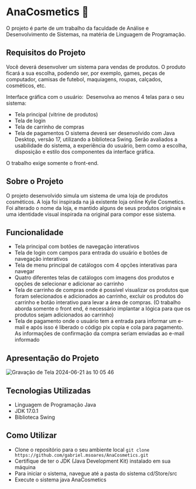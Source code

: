 # AnaCosmetics 💄
O projeto é parte de um trabalho da faculdade de Análise e Desenvolvimento de Sistemas, na matéria de Linguagem de Programação.

## Requisitos do Projeto
Você deverá desenvolver um sistema para vendas de produtos. O produto ficará a sua escolha, podendo ser, por exemplo, games, peças de computador, camisas de futebol, maquiagens, roupas, calçados, cosméticos, etc.

Interface gráfica com o usuário:  Desenvolva ao menos 4 telas para o seu sistema:
- Tela principal (vitrine de produtos)
- Tela de login 
- Tela de carrinho de compras
- Tela de pagamentos
O sistema deverá ser desenvolvido com Java Desktop, versão 17, utilizando a biblioteca Swing. Serão avaliados a usabilidade do sistema, a experiência do usuário, bem como a escolha, disposição e estilo dos componentes da interface gráfica. 

O trabalho exige somente o front-end. 

## Sobre o Projeto
O projeto desenvolvido simula um sistema de uma loja de produtos cosméticos. A loja foi inspirada na já existente loja online Kylie Cosmetics. Foi alterado o nome da loja, e mantido alguns de seus produtos originais e uma identidade visual inspirada na original para compor esse sistema. 

## Funcionalidade
- Tela principal com botões de navegação interativos 
- Tela de login com campos para entrada do usuário e botões de navegação interativos
- Tela de menu principal de catálogos com 4 opções interativas para navegar
- Quatro diferentes telas de catálogos com imagens dos produtos e opções de selecionar e adicionar ao carrinho
- Tela de carrinho de compras onde é possível visualizar os produtos que foram selecionados e adicionados ao carrinho, excluir os produtos do carrinho e botão interativo para levar a área de compras. (O trabalho aborda somente o front end, é necessário implantar a lógica para que os produtos sejam adicionados ao carrinho)
- Tela de pagamento onde o usuário tem a entrada para informar um e-mail e após isso é liberado o código pix copia e cola para pagamento. As informações de confirmação da compra seriam enviadas ao e-mail informado

## Apresentação do Projeto
![Gravação de Tela 2024-06-21 às 10 05 46](https://github.com/gabrielmsoares/AnaCosmetics/assets/87346643/b063be40-630f-4a4c-989a-ca10ed6194a9)


## Tecnologias Utilizadas
- Linguagem de Programação Java
- JDK 17.0.1
- Biblioteca Swing

## Como Utilizar
- Clone o repositório para o seu ambiente local
`git clone https://github.com/gabriel.msoares/AnaCosmetics.git`
- Certifique de ter o JDK (Java Development Kit) instalado em sua máquina
- Para iniciar o sistema, navegue até a pasta do sistema cd/Store/src
- Execute o sistema java AnaCosmetics
